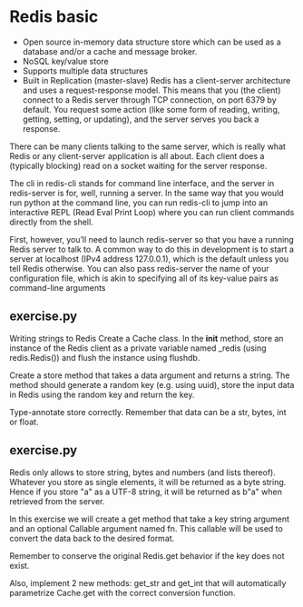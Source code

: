 # Redis basic
* Open source in-memory data structure store which can be used as a database and/or a cache and message broker.
* NoSQL key/value store
* Supports multiple data structures
* Built in Replication (master-slave)
Redis has a client-server architecture and uses a request-response model. This means that you (the client) connect to a Redis server through TCP connection, on port 6379 by default. You request some action (like some form of reading, writing, getting, setting, or updating), and the server serves you back a response.

There can be many clients talking to the same server, which is really what Redis or any client-server application is all about. Each client does a (typically blocking) read on a socket waiting for the server response.

The cli in redis-cli stands for command line interface, and the server in redis-server is for, well, running a server. In the same way that you would run python at the command line, you can run redis-cli to jump into an interactive REPL (Read Eval Print Loop) where you can run client commands directly from the shell.

First, however, you’ll need to launch redis-server so that you have a running Redis server to talk to. A common way to do this in development is to start a server at localhost (IPv4 address 127.0.0.1), which is the default unless you tell Redis otherwise. You can also pass redis-server the name of your configuration file, which is akin to specifying all of its key-value pairs as command-line arguments
## exercise.py
Writing strings to Redis
Create a Cache class. In the __init__ method, store an instance of the Redis client as a private variable named _redis (using redis.Redis()) and flush the instance using flushdb.

Create a store method that takes a data argument and returns a string. The method should generate a random key (e.g. using uuid), store the input data in Redis using the random key and return the key.

Type-annotate store correctly. Remember that data can be a str, bytes, int or float.
## exercise.py
Redis only allows to store string, bytes and numbers (and lists thereof). Whatever you store as single elements, it will be returned as a byte string. Hence if you store "a" as a UTF-8 string, it will be returned as b"a" when retrieved from the server.

In this exercise we will create a get method that take a key string argument and an optional Callable argument named fn. This callable will be used to convert the data back to the desired format.

Remember to conserve the original Redis.get behavior if the key does not exist.

Also, implement 2 new methods: get_str and get_int that will automatically parametrize Cache.get with the correct conversion function.
